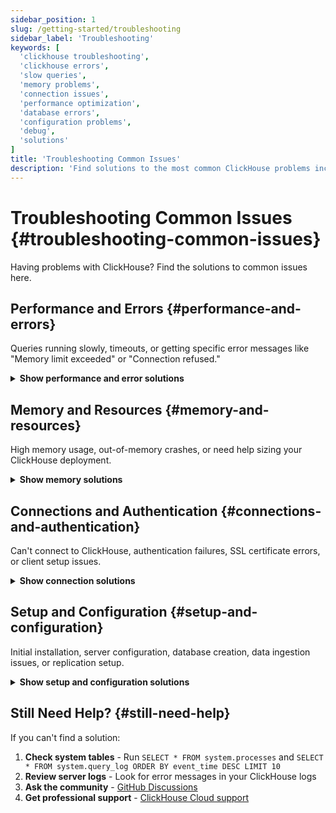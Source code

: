 ```yaml
---
sidebar_position: 1
slug: /getting-started/troubleshooting
sidebar_label: 'Troubleshooting'
keywords: [
  'clickhouse troubleshooting',
  'clickhouse errors',
  'slow queries',
  'memory problems', 
  'connection issues',
  'performance optimization',
  'database errors',
  'configuration problems',
  'debug',
  'solutions'
]
title: 'Troubleshooting Common Issues'
description: 'Find solutions to the most common ClickHouse problems including slow queries, memory errors, connection issues, and configuration problems.'
---
```


# Troubleshooting Common Issues {#troubleshooting-common-issues}

Having problems with ClickHouse? Find the solutions to common issues here.

## Performance and Errors {#performance-and-errors}

Queries running slowly, timeouts, or getting specific error messages like "Memory limit exceeded" or "Connection refused."

<details>
<summary><strong>Show performance and error solutions</strong></summary>

### Query Performance {#query-performance}
- [Find which queries are using the most resources](/knowledgebase/find-expensive-queries)
- [Complete query optimization guide](/docs/optimize/query-optimization)
- [Optimize JOIN operations](/docs/best-practices/minimize-optimize-joins)
- [Run diagnostic queries to find bottlenecks](/docs/knowledgebase/useful-queries-for-troubleshooting)
<br/>
### Data Insertion Performance {#data-insertion-performance}
- [Speed up data insertion](/docs/optimize/bulk-inserts)
- [Set up asynchronous inserts](/docs/optimize/asynchronous-inserts)
<br/>
### Advanced Analysis Tools {#advanced-analysis-tools}
- [Profile with LLVM XRay](/docs/knowledgebase/profiling-clickhouse-with-llvm-xray)
- [Check what processes are running](/docs/knowledgebase/which-processes-are-currently-running)
- [Monitor system performance](/docs/operations/system-tables/processes)
<br/>
### Error Messages {#error-messages}
- **"Memory limit exceeded"** → [Debug memory limit errors](/docs/guides/developer/debugging-memory-issues)
- **"Connection refused"** → [Fix connection problems](#connections-and-authentication)
- **"Login failures"** → [Set up users, roles, and permissions](/docs/operations/access-rights)
- **"SSL certificate errors"** → [Fix certificate problems](/docs/knowledgebase/certificate_verify_failed_error)
- **"Table/database errors"** → [Database creation guide](/docs/sql-reference/statements/create/database) | [Table UUID problems](/docs/engines/database-engines/atomic)
- **"Network timeouts"** → [Network troubleshooting](/docs/interfaces/http)
- **Other issues** → [Track errors across your cluster](/docs/operations/system-tables/errors)
</details>

## Memory and Resources {#memory-and-resources}

High memory usage, out-of-memory crashes, or need help sizing your ClickHouse deployment.

<details>
<summary><strong>Show memory solutions</strong></summary>

### Memory debugging and monitoring: {#memory-debugging-and-monitoring}
- [Identify what's using memory](/docs/guides/developer/debugging-memory-issues)
- [Check current memory usage](/docs/operations/system-tables/processes)
- [Memory allocation profiling](/docs/operations/allocation-profiling)
- [Analyze memory usage patterns](/docs/operations/system-tables/query_log)
<br/>
### Memory configuration: {#memory-configuration}
- [Configure memory limits](/docs/operations/settings/memory-overcommit)
- [Server memory settings](/docs/operations/server-configuration-parameters/settings)
- [Session memory settings](/docs/operations/settings/settings)
<br/>
### Scaling and sizing: {#scaling-and-sizing}
- [Right-size your service](/docs/operations/tips)
- [Configure automatic scaling](/docs/manage/scaling)

</details>

## Connections and Authentication {#connections-and-authentication}

Can't connect to ClickHouse, authentication failures, SSL certificate errors, or client setup issues.

<details>
<summary><strong>Show connection solutions</strong></summary>

### Basic Connection Issues {#basic-connection-issues}
- [Fix HTTP interface issues](/docs/interfaces/http)
- [Handle SSL certificate problems](/docs/knowledgebase/certificate_verify_failed_error)
- [User authentication setup](/docs/operations/access-rights)
<br/>
### Client Interfaces {#client-interfaces}
- [Native ClickHouse clients](/docs/interfaces/natives-clients-and-interfaces)
- [MySQL interface problems](/docs/interfaces/mysql)
- [PostgreSQL interface issues](/docs/interfaces/postgresql)
- [gRPC interface configuration](/docs/interfaces/grpc)
- [SSH interface setup](/docs/interfaces/ssh)
<br/>
### Network and Data {#network-and-data}
- [Network security settings](/docs/operations/server-configuration-parameters/settings)
- [Data format parsing issues](/docs/interfaces/formats)

</details>

## Setup and Configuration {#setup-and-configuration}

Initial installation, server configuration, database creation, data ingestion issues, or replication setup.

<details>
<summary><strong>Show setup and configuration solutions</strong></summary>

### Initial Setup {#initial-setup}
- [Configure server settings](/docs/operations/server-configuration-parameters/settings)
- [Set up security and access control](/docs/operations/access-rights)
- [Configure hardware properly](/docs/operations/tips)
<br/>
### Database Management {#database-management}
- [Create and manage databases](/docs/sql-reference/statements/create/database)
- [Choose the right table engine](/docs/engines/table-engines)
<!-- - [Modify schemas safely](/docs/sql-reference/statements/alter/index) -->
<br/>
### Data Operations {#data-operations}
- [Optimize bulk data insertion](/docs/optimize/bulk-inserts)
- [Handle data format problems](/docs/interfaces/formats)
- [Set up streaming data pipelines](/docs/optimize/asynchronous-inserts)
- [Improve S3 integration performance](/docs/integrations/s3/performance)
<br/>
### Advanced Configuration {#advanced-configuration}
- [Set up data replication](/docs/engines/table-engines/mergetree-family/replication)
- [Configure distributed tables](/docs/engines/table-engines/special/distributed)
<!-- - [ClickHouse Keeper setup](/docs/guides/sre/keeper/index.md) -->
- [Set up backup and recovery](/docs/operations/backup)
- [Configure monitoring](/docs/operations/system-tables/overview)

</details>

## Still Need Help? {#still-need-help}

If you can't find a solution:

1. **Check system tables** - Run `SELECT * FROM system.processes` and `SELECT * FROM system.query_log ORDER BY event_time DESC LIMIT 10`
2. **Review server logs** - Look for error messages in your ClickHouse logs
3. **Ask the community** - [GitHub Discussions](https://github.com/ClickHouse/ClickHouse/discussions)
4. **Get professional support** - [ClickHouse Cloud support](https://clickhouse.com/support)